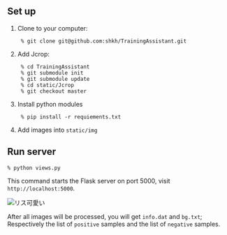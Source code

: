 ## Set up

1. Clone to your computer:

		% git clone git@github.com:shkh/TrainingAssistant.git

2. Add Jcrop:

		% cd TrainingAssistant
		% git submodule init
		% git submodule update
		% cd static/Jcrop
		% git checkout master

3. Install python modules

		% pip install -r requiements.txt

4. Add images into `static/img`

## Run server

    % python views.py

This command starts the Flask server on port 5000, visit `http://localhost:5000`.

![リス可愛い](http://farm9.staticflickr.com/8334/8131692997_6cd40c380a_z.jpg)

After all images will be processed, you will get `info.dat` and `bg.txt`; Respectively the list of `positive` samples and the list of `negative` samples.
